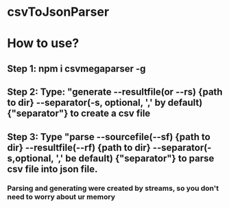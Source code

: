 # csvToJsonParser
# How to use?

## Step 1: npm i csvmegaparser -g

## Step 2: Type: "generate --resultfile(or --rs) {path to dir} --separator(-s, optional, ',' by default) {"separator"} to create a csv file

## Step 3: Type "parse --sourcefile(--sf) {path to dir} --resultfile(--rf) {path to dir} --separator(-s,optional, ',' be default) {"separator"} to parse csv file into json file.

### Parsing and generating were created by streams, so you don't need to worry about ur memory
